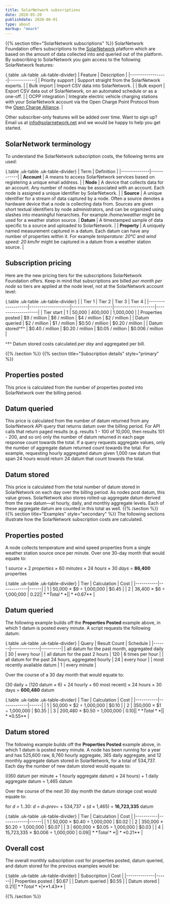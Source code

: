 ```yaml
---
title: SolarNetwork subscriptions
date: 2020-05-20
publishdate: 2020-06-01
type: about
markup: "mmark"
---
```

{{% section  title="SolarNetwork subscriptions" %}}
SolarNetwork Foundation offers subscriptions to the
[SolarNetwork](https://data.solarnetwork.net/solaruser/) platform which are based on the amount of
data collected into and queried out of the platform. By subscribing to SolarNetwork you gain access
to the following SolarNetwork features:

{.table .uk-table .uk-table-divider}
| Feature          | Description |
|------------------|-------------|
| Priority support | Support straight from the SolarNetwork experts. |
| Bulk import      | Import CSV data into SolarNetwork. |
| Bulk export      | Export CSV data out of SolarNetwork, on an automated schedule or as a one-off. |
| OCPP integration | Integrate electric vehicle charging stations with your SolarNetwork account via the Open Charge Point Protocol from the [Open Charge Alliance](https://www.openchargealliance.org/). |

Other subscriber-only features will be added over time. Want to sign up? Email us at 
info@solarnetwork.net and we would be happy to help you get started.

## SolarNetwork terminology
To understand the SolarNetwork subscription costs, the following terms are used:

{.table .uk-table .uk-table-divider}
| Term         | Definition |
|--------------|------------|
| **Account**  | A means to access SolarNetwork services based on registering a unique email address. |
| **Node**     | A device that collects data for an account. Any number of nodes may be associated with an account. Each node is assigned a unique identifier by SolarNetwork. |
| **Source**   | A unique identifier for  a stream of data captured by a node. Often a source denotes a hardware device that a node is collecting data from. Sources are given short textual identifiers by node administrators, and can be organized using slashes into meaningful hierarchies. For example _/home/weather_ might be used for a weather station source. 
| **Datum**    | A timestamped sample of data specific to a source and uploaded to SolarNetwork. |
| **Property** | A uniquely named measurement captured in a datum. Each datum can have any number of properties within it. For example _temperature: 20℃_ and _wind speed: 20 km/hr_ might be captured in a datum from a weather station source. |

## Subscription pricing

Here are the new pricing tiers for the subscriptions SolarNetwork Foundation offers. Keep in mind
that subscriptions are billed _per month per node_ so tiers are applied at the node level, not at
the SolarNetwork account level:

{.table .uk-table .uk-table-divider}
|                   | Tier 1             | Tier 2             | Tier 3             | Tier 4             |
|-------------------|--------------------|--------------------|--------------------|--------------------|
| Tier start        | 1                  | 50,000             | 400,000            | 1,000,000          |
| Properties posted | $9 / million       | $6 / million       | $4 / million       | $2 / million       |
| Datum queried     | $2 / million       | $1 / million       | $0.50 / million    | $0.20 / million    |
| Datum stored^†^   | $0.40 / million    | $0.20 / million    | $0.05 / million    | $0.006 / million   |

^†^ Datum stored costs calculated _per day_ and aggregated per bill.

{{% /section %}}
{{% section  title="Subscription details" style="primary" %}}
## Properties posted

This price is calculated from the number of properties posted into SolarNetwork over the billing period.

## Datum queried

This price is calculated from the number of datum returned from any SolarNetwork API query that
returns datum over the billing period. For API calls that return paged results (e.g. results 1 - 100
of 10,000, then results 101 - 200, and so on) only the number of datum returned in each page
response count towards the total. If a query requests aggregate values, only the number of aggregate
datum returned count towards the total. For example, requesting hourly aggregated datum given 1,000
raw datum that span 24 hours would return 24 datum that count towards the total.

## Datum stored

This price is calculated from the total number of datum stored in SolarNetwork on each day over the
billing period. As nodes post datum, this value grows. SolarNetwork also stores rolled-up aggregate
datum derived from the raw datum—at hourly, daily, and monthly aggregate levels. Each of these
aggregate datum are counted in this total as well.
{{% /section %}}
{{% section  title="Examples" style="secondary" %}}
The following sections illustrate how the SolarNetwork subscription costs are calculated.

## Properties posted

A node collects temperature and wind speed properties from a single weather station
source once per minute. Over one 30-day month that would equate to:

1 _source_ × 2 _properties_ × 60 _minutes_ × 24 _hours_ × 30 _days_ = **86,400** properties

{.table .uk-table .uk-table-divider}
| Tier      | Calculation | Cost |
|-----------|-------------|------|
| 1         | 50,000 × $9 ÷ 1,000,000 | $0.45 |
| 2         | 36,400 × $6 ÷ 1,000,000 | $0.22 |
| **Total** |  | **$0.67** |

## Datum queried

The following example builds off the **Properties Posted** example above, in which 1 datum is posted
every minute. A script requests the following datum:

{.table .uk-table .uk-table-divider}
| Query | Result Count | Schedule |
|-------|--------------|----------|
| all datum for the past month, aggregated daily | 30 | every hour |
| all datum for the past 2 hours | 120 | 6 times per hour | 
| all datum for the past 24 hours, aggregated hourly | 24 | every hour |
| most recently available datum | 1 | every minute |

Over the course of a 30 day month that would equate to:

(30 daily + (120 datum × 6) + 24 hourly + 60 most recent) × 24 hours × 30 days = **600,480** datum

{.table .uk-table .uk-table-divider}
| Tier      | Calculation | Cost |
|-----------|-------------|------|
| 1         | 50,000 × $2 ÷ 1,000,000 | $0.10 |
| 2         | 350,000 × $1 ÷ 1,000,000 | $0.35 |
| 3         | 200,480 × $0.50 ÷ 1,000,000 | $0.10 |
| **Total** |  | **$0.55** |

## Datum stored

The following example builds off the **Properties Posted** example above, in which 1 datum is posted
every minute. A node has been running for a year and has 525,600 raw, 8,760 hourly aggregate, 365
daily aggregate, and 12 monthly aggregate datum stored in SolarNetwork, for a total of 534,737. Each
day the number of new datum stored would equate to:

(((60 datum per minute + 1 hourly aggregate datum) × 24 hours) + 1 daily aggregate datum = 1,465 datum

Over the course of the next 30 day month the datum storage cost would equate to:

for _d_ = 1..30: _d_ = _d~prev~_ + 534,737 + (_d_ × 1,465) = **16,723,335** datum

{.table .uk-table .uk-table-divider}
| Tier      | Calculation | Cost |
|-----------|-------------|------|
| 1         | 50,000 × $0.40 ÷ 1,000,000 | $0.02 |
| 2         | 350,000 × $0.20 ÷ 1,000,000 | $0.07 |
| 3         | 600,000 × $0.05 ÷ 1,000,000 | $0.03 |
| 4         | 15,723,335 × $0.006 ÷ 1,000,000 | $0.09 |
| **Total** |  | **$0.21** |

## Overall cost

The overall monthly subscription cost for properties posted, datum queried, and datum stored for the
previous examples would be:

{.table .uk-table .uk-table-divider}
| Subscription | Cost |
|--------------|------|
| Properties posted | $0.67 |
| Datum queried     | $0.55 |
| Datum stored      | $0.21 |
| **Total**         | **$1.43** |



{{% /section %}}
